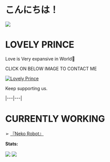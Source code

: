 # こんにちは！

<p>

  <a href="https://count.getloli.com"><img src="https://count.getloli.com/get/@demo?theme=rule34" /></a>

    

 </p>

# LOVELY PRINCE

Love is Very expansive in World💜

CLICK ON BELOW IMAGE TO CONTACT ME

[![Lovely Prince](https://telegra.ph/file/555f634c5a13c2dbeb00d.jpg)](https://t.me/Awesome-Prince)

Keep supporting us.



|---|---|

# CURRENTLY WORKING

<!-- CURRENTLY-WORKING:START -->

➢ [『Neko Robot』](https://t.me/NekoXRobot)





<!-- CURRENTLY-WORKING:END -->

**Stats:**  

<img align="center" src="https://github-readme-stats.vercel.app/api?username=Awesome-Prince&bg_color=30,e96443,904e95&title_color=fff&text_color=fff&count_private=true">

<img align="center" src="https://github-readme-stats.vercel.app/api/top-langs/?username=Awesome-Prince&bg_color=30,e96443,904e95&title_color=fff&text_color=fff&count_private=true">
